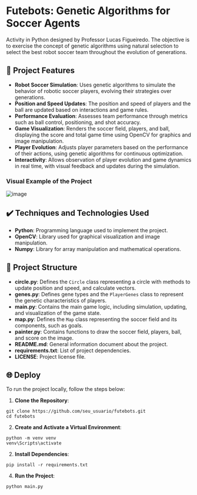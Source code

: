 # Futebots: Genetic Algorithms for Soccer Agents

Activity in Python designed by Professor Lucas Figueiredo. The objective is to exercise the concept of genetic algorithms using natural selection to select the best robot soccer team throughout the evolution of generations.

## 🔨 Project Features

- **Robot Soccer Simulation**: Uses genetic algorithms to simulate the behavior of robotic soccer players, evolving their strategies over generations.
- **Position and Speed Updates**: The position and speed of players and the ball are updated based on interactions and game rules.
- **Performance Evaluation**: Assesses team performance through metrics such as ball control, positioning, and shot accuracy.
- **Game Visualization**: Renders the soccer field, players, and ball, displaying the score and total game time using OpenCV for graphics and image manipulation.
- **Player Evolution**: Adjusts player parameters based on the performance of their actions, using genetic algorithms for continuous optimization.
- **Interactivity**: Allows observation of player evolution and game dynamics in real time, with visual feedback and updates during the simulation.

### Visual Example of the Project

![image](https://github.com/user-attachments/assets/63646d83-c00f-44e8-a36b-8303b6590516)

## ✔️ Techniques and Technologies Used

- **Python**: Programming language used to implement the project.
- **OpenCV**: Library used for graphical visualization and image manipulation.
- **Numpy**: Library for array manipulation and mathematical operations.

## 📁 Project Structure

- **circle.py**: Defines the `Circle` class representing a circle with methods to update position and speed, and calculate vectors.
- **genes.py**: Defines gene types and the `PlayerGenes` class to represent the genetic characteristics of players.
- **main.py**: Contains the main game logic, including simulation, updating, and visualization of the game state.
- **map.py**: Defines the `Map` class representing the soccer field and its components, such as goals.
- **painter.py**: Contains functions to draw the soccer field, players, ball, and score on the image.
- **README.md**: General information document about the project.
- **requirements.txt**: List of project dependencies.
- **LICENSE**: Project license file.

## 🌐 Deploy

To run the project locally, follow the steps below:

1. **Clone the Repository**:
```
git clone https://github.com/seu_usuario/futebots.git
cd futebots
```
2. **Create and Activate a Virtual Environment**:
```
python -m venv venv
venv\Scripts\activate
```
2. **Install Dependencies**:
```
pip install -r requirements.txt
```
4. **Run the Project**:
```
python main.py
```
